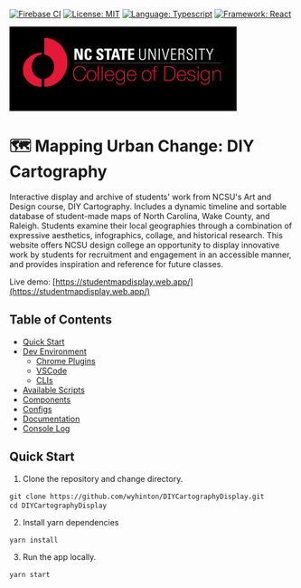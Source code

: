 [![Firebase CI](https://github.com/wyhinton/DIYCartographyDisplay/actions/workflows/firebase.js.yml/badge.svg)](https://github.com/wyhinton/DIYCartographyDisplay/actions/workflows/firebase.js.yml/badge.svg)
[![License: MIT](https://img.shields.io/badge/License-MIT-yellow.svg)](https://opensource.org/licenses/MIT)
[![Language: Typescript](https://badges.aleen42.com/src/typescript.svg)](https://badges.aleen42.com/src/typescript.svg)
[![Framework: React](https://badges.aleen42.com/src/react.svg)](https://badges.aleen42.com/src/react.svg)

![College of Design](/.github/images/cod.jpg)

# 🗺️ Mapping Urban Change: DIY Cartography

Interactive display and archive of students' work from NCSU's Art and Design course, DIY Cartography. Includes a dynamic timeline and sortable database of student-made maps of North Carolina, Wake County, and Raleigh.
Students examine their local geographies through a combination of expressive aesthetics, infographics, collage, and historical research.
This website offers NCSU design college an opportunity to display innovative work by students for recruitment and engagement in an accessible manner, and provides
inspiration and reference for future classes.

Live demo:
[https://studentmapdisplay.web.app/](https://studentmapdisplay.web.app/)

## Table of Contents

- [Quick Start](#quick-start)
- [Dev Environment](#dev-environment)
  - [Chrome Plugins](#chrome-plugins)
  - [VSCode](#vs-code)
  - [CLIs](#clis)
- [Available Scripts](#available-scripts)
- [Components](#components)
- [Configs](#configs)
- [Documentation](#documentation)
- [Console Log](#console-logs)

## Quick Start

1. Clone the repository and change directory.

```
git clone https://github.com/wyhinton/DIYCartographyDisplay.git
cd DIYCartographyDisplay
```

2. Install yarn dependencies

```
yarn install
```

3. Run the app locally.

```
yarn start
```
